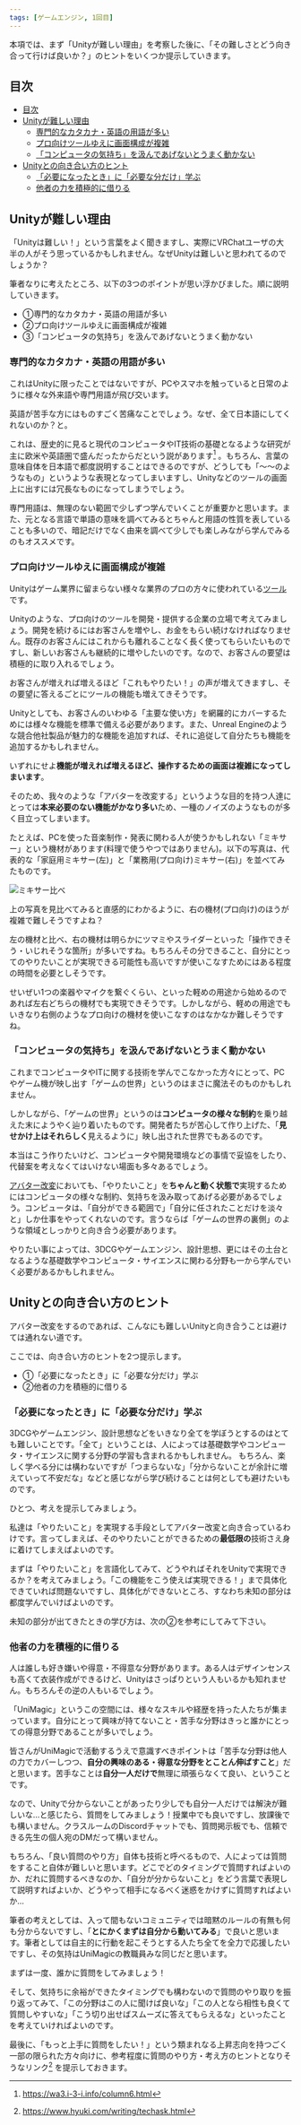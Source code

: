 ```yaml
---
tags: [ゲームエンジン, 1回目]
---
```


本項では、まず「Unityが難しい理由」を考察した後に、「その難しさとどう向き合って行けば良いか？」のヒントをいくつか提示していきます。

## 目次

- [目次](#目次)
- [Unityが難しい理由](#unityが難しい理由)
  - [専門的なカタカナ・英語の用語が多い](#専門的なカタカナ英語の用語が多い)
  - [プロ向けツールゆえに画面構成が複雑](#プロ向けツールゆえに画面構成が複雑)
  - [「コンピュータの気持ち」を汲んであげないとうまく動かない](#コンピュータの気持ちを汲んであげないとうまく動かない)
- [Unityとの向き合い方のヒント](#unityとの向き合い方のヒント)
  - [「必要になったとき」に「必要な分だけ」学ぶ](#必要になったときに必要な分だけ学ぶ)
  - [他者の力を積極的に借りる](#他者の力を積極的に借りる)

## Unityが難しい理由

「Unityは難しい！」という言葉をよく聞きますし、実際にVRChatユーザの大半の人がそう思っているかもしれません。なぜUnityは難しいと思われてるのでしょうか？

筆者なりに考えたところ、以下の3つのポイントが思い浮かびました。順に説明していきます。

- ①専門的なカタカナ・英語の用語が多い
- ②プロ向けツールゆえに画面構成が複雑
- ③「コンピュータの気持ち」を汲んであげないとうまく動かない

### 専門的なカタカナ・英語の用語が多い

これはUnityに限ったことではないですが、PCやスマホを触っていると日常のように様々な外来語や専門用語が飛び交います。

英語が苦手な方にはものすごく苦痛なことでしょう。なぜ、全て日本語にしてくれないのか？と。

これは、歴史的に見ると現代のコンピュータやIT技術の基礎となるような研究が主に欧米や英語圏で盛んだったからだという説があります[^1] 。もちろん、言葉の意味自体を日本語で都度説明することはできるのですが、どうしても「〜〜のようなもの」というような表現となってしまいますし、Unityなどのツールの画面上に出すには冗長なものになってしまうでしょう。

専門用語は、無理のない範囲で少しずつ学んでいくことが重要かと思います。また、元となる言語で単語の意味を調べてみるとちゃんと用語の性質を表していることも多いので、暗記だけでなく由来を調べて少しでも楽しみながら学んでみるのもオススメです。

### プロ向けツールゆえに画面構成が複雑

Unityはゲーム業界に留まらない様々な業界のプロの方々に使われている[ツール](/docs/索引/た行/ツール)です。

Unityのような、プロ向けのツールを開発・提供する企業の立場で考えてみましょう。開発を続けるにはお客さんを増やし、お金をもらい続けなければなりません。既存のお客さんにはこれからも離れることなく長く使ってもらいたいものですし、新しいお客さんも継続的に増やしたいのです。なので、お客さんの要望は積極的に取り入れるでしょう。

お客さんが増えれば増えるほど「これもやりたい！」の声が増えてきますし、その要望に答えるごとにツールの機能も増えてきそうです。

Unityとしても、お客さんのいわゆる「主要な使い方」を網羅的にカバーするためには様々な機能を標準で備える必要があります。また、Unreal Engineのような競合他社製品が魅力的な機能を追加すれば、それに追従して自分たちも機能を追加するかもしれません。

いずれにせよ**機能が増えれば増えるほど、操作するための画面は複雑になってしまいます**。

そのため、我々のような「アバターを改変する」というような目的を持つ人達にとっては**本来必要のない機能がかなり多い**ため、一種のノイズのようなものが多く目立ってしまいます。

たとえば、PCを使った音楽制作・発表に関わる人が使うかもしれない「ミキサー」という機材があります(料理で使うやつではありません)。以下の写真は、代表的な「家庭用ミキサー(左)」と「業務用(プロ向け)ミキサー(右)」を並べてみたものです。

![ミキサー比べ](/img_dictionary/Unityはなぜ難しいのか_1.png)

上の写真を見比べてみると直感的にわかるように、右の機材(プロ向け)のほうが複雑で難しそうですよね？

左の機材と比べ、右の機材は明らかにツマミやスライダーといった「操作できそう・いじれそうな箇所」が多いですね。もちろんその分できること、自分にとってのやりたいことが実現できる可能性も高いですが使いこなすためにはある程度の時間を必要としそうです。

せいぜい1つの楽器やマイクを繋ぐくらい、といった軽めの用途から始めるのであれば左右どちらの機材でも実現できそうです。しかしながら、軽めの用途でもいきなり右側のようなプロ向けの機材を使いこなすのはなかなか難しそうですね。

### 「コンピュータの気持ち」を汲んであげないとうまく動かない

これまでコンピュータやITに関する技術を学んでこなかった方々にとって、PCやゲーム機が映し出す「ゲームの世界」というのはまさに魔法そのものかもしれません。

しかしながら、「ゲームの世界」というのは**コンピュータの様々な制約**を乗り越えた末にようやく辿り着いたものです。開発者たちが苦心して作り上げた、「**見せかけ上はそれらしく**見えるように」映し出された世界でもあるのです。

本当はこう作りたいけど、コンピュータや開発環境などの事情で妥協をしたり、代替案を考えなくてはいけない場面も多々あるでしょう。

[アバター改変](/docs/索引/あ行/アバター改変)においても、「やりたいこと」を**ちゃんと動く状態で**実現するためにはコンピュータの様々な制約、気持ちを汲み取ってあげる必要があるでしょう。コンピュータは、「自分ができる範囲で」「自分に任されたことだけを淡々と」しか仕事をやってくれないのです。言うならば「ゲームの世界の裏側」のような領域としっかりと向き合う必要があります。

やりたい事によっては、3DCGやゲームエンジン、設計思想、更にはその土台となるような基礎数学やコンピュータ・サイエンスに関わる分野も一から学んでいく必要があるかもしれません。

## Unityとの向き合い方のヒント

アバター改変をするのであれば、こんなにも難しいUnityと向き合うことは避けては通れない道です。

ここでは、向き合い方のヒントを2つ提示します。

- ①「必要になったとき」に「必要な分だけ」学ぶ
- ②他者の力を積極的に借りる

### 「必要になったとき」に「必要な分だけ」学ぶ

3DCGやゲームエンジン、設計思想などをいきなり全てを学ぼうとするのはとても難しいことです。「全て」ということは、人によっては基礎数学やコンピュータ・サイエンスに関する分野の学習も含まれるかもしれません。
もちろん、楽しく学べる分には構わないですが「つまらないな」「分からないことが余計に増えていって不安だな」などと感じながら学び続けることは何としても避けたいものです。

ひとつ、考えを提示してみましょう。

私達は「やりたいこと」を実現する手段としてアバター改変と向き合っているわけです。言ってしまえば、そのやりたいことができるための**最低限の**技術さえ身に着けてしまえばよいのです。

まずは「やりたいこと」を言語化してみて、どうやればそれをUnityで実現できるか？を考えてみましょう。「この機能をこう使えば実現できる！」まで具体化できていれば問題ないですし、具体化ができないところ、すなわち未知の部分は都度学んでいけばよいのです。

未知の部分が出てきたときの学び方は、次の②を参考にしてみて下さい。

### 他者の力を積極的に借りる

人は誰しも好き嫌いや得意・不得意な分野があります。ある人はデザインセンスも高くて衣装作成ができるけど、Unityはさっぱりという人もいるかも知れません。もちろんその逆の人もいるでしょう。

「UniMagic」というこの空間には、様々なスキルや経歴を持った人たちが集まっています。自分にとって興味が持てないこと・苦手な分野はきっと誰かにとっての得意分野であることが多いでしょう。

皆さんがUniMagicで活動するうえで意識すべきポイントは「苦手な分野は他人の力でカバーしつつ、**自分の興味のある・得意な分野をとことん伸ばすこと**」だと思います。苦手なことは**自分一人だけで**無理に頑張らなくて良い、ということです。

なので、Unityで分からないことがあったり少しでも自分一人だけでは解決が難しいな…と感じたら、質問をしてみましょう！授業中でも良いですし、放課後でも構いません。クラスルームのDiscordチャットでも、質問掲示板でも、信頼できる先生の個人宛のDMだって構いません。

もちろん、「良い質問のやり方」自体も技術と呼べるもので、人によっては質問をすること自体が難しいと思います。どこでどのタイミングで質問すればよいのか、だれに質問するべきなのか、「自分が分からないこと」をどう言葉で表現して説明すればよいか、どうやって相手になるべく迷惑をかけずに質問すればよいか…

筆者の考えとしては、入って間もないコミュニティでは暗黙のルールの有無も何も分からないですし、「**とにかくまずは自分から動いてみる**」で良いと思います。筆者としては自主的に行動を起こそうとする人たち全てを全力で応援したいですし、その気持はUniMagicの教職員みな同じだと思います。

まずは一度、誰かに質問をしてみましょう！

そして、気持ちに余裕ができたタイミングでも構わないので質問のやり取りを振り返ってみて、「この分野はこの人に聞けば良いな」「この人となら相性も良くて質問しやすいな」「こう切り出せばスムーズに答えてもらえるな」といったことを考えていければよいのです。

最後に、「もっと上手に質問をしたい！」という類まれなる上昇志向を持つごく一部の限られた方々向けに、参考程度に質問のやり方・考え方のヒントとなりそうなリンク[^2] を提示しておきます。

[^1]: https://wa3.i-3-i.info/column6.html

[^2]: https://www.hyuki.com/writing/techask.html
